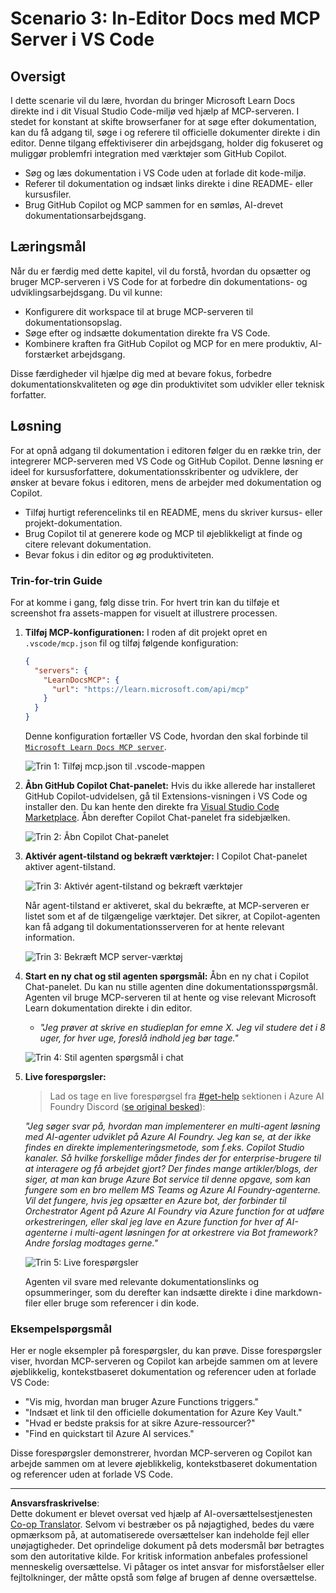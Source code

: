 <!--
CO_OP_TRANSLATOR_METADATA:
{
  "original_hash": "db532b1ec386c9ce38c791653dc3c881",
  "translation_date": "2025-06-21T14:40:34+00:00",
  "source_file": "09-CaseStudy/docs-mcp/solution/scenario3/README.md",
  "language_code": "da"
}
-->
# Scenario 3: In-Editor Docs med MCP Server i VS Code

## Oversigt

I dette scenarie vil du lære, hvordan du bringer Microsoft Learn Docs direkte ind i dit Visual Studio Code-miljø ved hjælp af MCP-serveren. I stedet for konstant at skifte browserfaner for at søge efter dokumentation, kan du få adgang til, søge i og referere til officielle dokumenter direkte i din editor. Denne tilgang effektiviserer din arbejdsgang, holder dig fokuseret og muliggør problemfri integration med værktøjer som GitHub Copilot.

- Søg og læs dokumentation i VS Code uden at forlade dit kode-miljø.
- Referer til dokumentation og indsæt links direkte i dine README- eller kursusfiler.
- Brug GitHub Copilot og MCP sammen for en sømløs, AI-drevet dokumentationsarbejdsgang.

## Læringsmål

Når du er færdig med dette kapitel, vil du forstå, hvordan du opsætter og bruger MCP-serveren i VS Code for at forbedre din dokumentations- og udviklingsarbejdsgang. Du vil kunne:

- Konfigurere dit workspace til at bruge MCP-serveren til dokumentationsopslag.
- Søge efter og indsætte dokumentation direkte fra VS Code.
- Kombinere kraften fra GitHub Copilot og MCP for en mere produktiv, AI-forstærket arbejdsgang.

Disse færdigheder vil hjælpe dig med at bevare fokus, forbedre dokumentationskvaliteten og øge din produktivitet som udvikler eller teknisk forfatter.

## Løsning

For at opnå adgang til dokumentation i editoren følger du en række trin, der integrerer MCP-serveren med VS Code og GitHub Copilot. Denne løsning er ideel for kursusforfattere, dokumentationsskribenter og udviklere, der ønsker at bevare fokus i editoren, mens de arbejder med dokumentation og Copilot.

- Tilføj hurtigt referencelinks til en README, mens du skriver kursus- eller projekt-dokumentation.
- Brug Copilot til at generere kode og MCP til øjeblikkeligt at finde og citere relevant dokumentation.
- Bevar fokus i din editor og øg produktiviteten.

### Trin-for-trin Guide

For at komme i gang, følg disse trin. For hvert trin kan du tilføje et screenshot fra assets-mappen for visuelt at illustrere processen.

1. **Tilføj MCP-konfigurationen:**
   I roden af dit projekt opret en `.vscode/mcp.json` fil og tilføj følgende konfiguration:
   ```json
   {
     "servers": {
       "LearnDocsMCP": {
         "url": "https://learn.microsoft.com/api/mcp"
       }
     }
   }
   ```
   Denne konfiguration fortæller VS Code, hvordan den skal forbinde til [`Microsoft Learn Docs MCP server`](https://github.com/MicrosoftDocs/mcp).
   
   ![Trin 1: Tilføj mcp.json til .vscode-mappen](../../../../../../translated_images/step1-mcp-json.c06a007fccc3edfaf0598a31903c9ec71476d9fd3ae6c1b2b4321fd38688ca4b.da.png)
    
2. **Åbn GitHub Copilot Chat-panelet:**
   Hvis du ikke allerede har installeret GitHub Copilot-udvidelsen, gå til Extensions-visningen i VS Code og installer den. Du kan hente den direkte fra [Visual Studio Code Marketplace](https://marketplace.visualstudio.com/items?itemName=GitHub.copilot-chat). Åbn derefter Copilot Chat-panelet fra sidebjælken.

   ![Trin 2: Åbn Copilot Chat-panelet](../../../../../../translated_images/step2-copilot-panel.f1cc86e9b9b8cd1a85e4df4923de8bafee4830541ab255e3c90c09777fed97db.da.png)

3. **Aktivér agent-tilstand og bekræft værktøjer:**
   I Copilot Chat-panelet aktiver agent-tilstand.

   ![Trin 3: Aktivér agent-tilstand og bekræft værktøjer](../../../../../../translated_images/step3-agent-mode.cdc32520fd7dd1d149c3f5226763c1d85a06d3c041d4cc983447625bdbeff4d4.da.png)

   Når agent-tilstand er aktiveret, skal du bekræfte, at MCP-serveren er listet som et af de tilgængelige værktøjer. Det sikrer, at Copilot-agenten kan få adgang til dokumentationsserveren for at hente relevant information.
   
   ![Trin 3: Bekræft MCP server-værktøj](../../../../../../translated_images/step3-verify-mcp-tool.76096a6329cbfecd42888780f322370a0d8c8fa003ed3eeb7ccd23f0fc50c1ad.da.png)

4. **Start en ny chat og stil agenten spørgsmål:**
   Åbn en ny chat i Copilot Chat-panelet. Du kan nu stille agenten dine dokumentationsspørgsmål. Agenten vil bruge MCP-serveren til at hente og vise relevant Microsoft Learn dokumentation direkte i din editor.

   - *"Jeg prøver at skrive en studieplan for emne X. Jeg vil studere det i 8 uger, for hver uge, foreslå indhold jeg bør tage."*

   ![Trin 4: Stil agenten spørgsmål i chat](../../../../../../translated_images/step4-prompt-chat.12187bb001605efc5077992b621f0fcd1df12023c5dce0464f8eb8f3d595218f.da.png)

5. **Live forespørgsler:**

   > Lad os tage en live forespørgsel fra [#get-help](https://discord.gg/D6cRhjHWSC) sektionen i Azure AI Foundry Discord ([se original besked](https://discord.com/channels/1113626258182504448/1385498306720829572)):
   
   *"Jeg søger svar på, hvordan man implementerer en multi-agent løsning med AI-agenter udviklet på Azure AI Foundry. Jeg kan se, at der ikke findes en direkte implementeringsmetode, som f.eks. Copilot Studio kanaler. Så hvilke forskellige måder findes der for enterprise-brugere til at interagere og få arbejdet gjort?
Der findes mange artikler/blogs, der siger, at man kan bruge Azure Bot service til denne opgave, som kan fungere som en bro mellem MS Teams og Azure AI Foundry-agenterne. Vil det fungere, hvis jeg opsætter en Azure bot, der forbinder til Orchestrator Agent på Azure AI Foundry via Azure function for at udføre orkestreringen, eller skal jeg lave en Azure function for hver af AI-agenterne i multi-agent løsningen for at orkestrere via Bot framework? Andre forslag modtages gerne."*

   ![Trin 5: Live forespørgsler](../../../../../../translated_images/step5-live-queries.49db3e4a50bea27327e3cb18c24d263b7d134930d78e7392f9515a1c00264a7f.da.png)

   Agenten vil svare med relevante dokumentationslinks og opsummeringer, som du derefter kan indsætte direkte i dine markdown-filer eller bruge som referencer i din kode.
   
### Eksempelspørgsmål

Her er nogle eksempler på forespørgsler, du kan prøve. Disse forespørgsler viser, hvordan MCP-serveren og Copilot kan arbejde sammen om at levere øjeblikkelig, kontekstbaseret dokumentation og referencer uden at forlade VS Code:

- "Vis mig, hvordan man bruger Azure Functions triggers."
- "Indsæt et link til den officielle dokumentation for Azure Key Vault."
- "Hvad er bedste praksis for at sikre Azure-ressourcer?"
- "Find en quickstart til Azure AI services."

Disse forespørgsler demonstrerer, hvordan MCP-serveren og Copilot kan arbejde sammen om at levere øjeblikkelig, kontekstbaseret dokumentation og referencer uden at forlade VS Code.

---

**Ansvarsfraskrivelse**:  
Dette dokument er blevet oversat ved hjælp af AI-oversættelsestjenesten [Co-op Translator](https://github.com/Azure/co-op-translator). Selvom vi bestræber os på nøjagtighed, bedes du være opmærksom på, at automatiserede oversættelser kan indeholde fejl eller unøjagtigheder. Det oprindelige dokument på dets modersmål bør betragtes som den autoritative kilde. For kritisk information anbefales professionel menneskelig oversættelse. Vi påtager os intet ansvar for misforståelser eller fejltolkninger, der måtte opstå som følge af brugen af denne oversættelse.